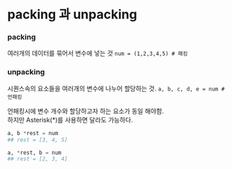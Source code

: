 # packing 과 unpacking

### packing
여러개의 데이터를 묶어서 변수에 넣는 것
` num = (1,2,3,4,5) # 패킹 `

### unpacking
시퀀스속의 요소들을 여러개의 변수에 나누어 할당하는 것.
`a, b, c, d, e = num # 언패킹`<br>

언패킹시에 변수 개수와 할당하고자 하는 요소가 동일 해야함.<br>
하지만 Asterisk(*)를 사용하면 달라도 가능하다.
```python
a, b *rest = num  
## rest = [3, 4, 5]

a, *rest, b = num
## rest = [2, 3, 4]
```